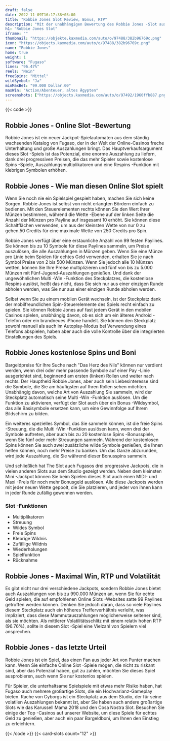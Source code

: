 ```yaml
---
draft: false
date: 2022-11-09T16:17:38+03:00
title: "Robbie Jones Slot Review, Bonus, RTP"
description: "Mit der unabhängigen Bewertung des Robbie Jones -Slot aus Fugaso können Sie kostenlos oder echtes Geld spielen und hier einen Bonus erhalten!"
h1: "Robbie Jones Slot"
iframe: ""
thumbnail: "https://objekte.kaxmedia.com/auto/o/97488/382b96769c.png"
icon: "https://objects.kaxmedia.com/auto/o/97488/382b96769c.png"
name: "Robbie Jones"
home: true
weight: 1
software: "Fugaso"
lines: "96.47%"
reels: "Nein"
freeSpins: "Mittel"
wildSymbol: "Ja"
minMaxBet: "99.000 Dollar.00"
maxWin: "Action/Abenteuer, altes Ägypten"
screenshots: ["https://objects.kaxmedia.com/auto/o/97492/1960ffb887.png"]
---
```


{{< code >}}<h2>Robbie Jones - Online Slot -Bewertung</h2><p>Robbie Jones ist ein neuer Jackpot-Spielautomaten aus dem ständig wachsenden Katalog von Fugaso, der in der Welt der Online-Casinos freche Unterhaltung und große Auszahlungen bringt.  Das Hauptverkaufsargument dieses Slot -Spiels ist das Potenzial, eine enorme Auszahlung zu liefern, dank drei progressiven Preisen, die das mehr Spieler sowie kostenlose Spins -Spiele, Auszahlungsmultiplikatoren und eine Respins -Funktion mit klebrigen Symbolen erhöhen.</p><h2>Robbie Jones - Wie man diesen Online Slot spielt</h2><p>Wenn Sie noch nie ein Spielspiel gespielt haben, machen Sie sich keine Sorgen. Robbie Jones ist selbst von nicht erlangten Bördern einfach zu bedienen. Mit den Steuerelementen rechts können Sie den Wert Ihrer Münzen bestimmen, während die Wette -Ebene auf der linken Seite die Anzahl der Münzen pro Payline auf insgesamt 10 erhöht. Sie können diese Schaltflächen verwenden, um aus der kleinsten Wette von nur 0 zu gehen.50 Credits für eine maximale Wette von 250 Credits pro Spin.</p><p>Robbie Jones verfügt über eine erstaunliche Anzahl von 99 festen Paylines. Sie können bis zu 10 Symbole für diese Paylines sammeln, um Preise auszulösen, die alle Auszahlungen in Münzen geben. Wenn Sie eine Münze pro Linie beim Spielen für echtes Geld verwenden, erhalten Sie je nach Symbol Preise von 2 bis 500 Münzen.  Wenn Sie jedoch alle 10 Münzen wetten, können Sie Ihre Preise multiplizieren und fünf von bis zu 5.000 Münzen mit Fünf-Jugend-Auszahlungen genießen. Und dank der ungewöhnlichen Multi -Win -Funktion des Steckplatzes, die kostenlose Respins auslöst, heißt das nicht, dass Sie sich nur aus einer einzigen Runde abholen werden, was Sie nur aus einer einzigen Runde abholen werden.</p><p>Selbst wenn Sie zu einem mobilen Gerät wechseln, ist der Steckplatz dank der mobilfreundlichen Spin-Steuerelemente des Spiels recht einfach zu spielen. Sie können Robbie Jones auf fast jedem Gerät in den mobilen Casinos spielen, unabhängig davon, ob es sich um ein älteres Android -Telefon oder ein brandneues iPhone handelt. Sie können den Steckplatz sowohl manuell als auch im Autoplay-Modus bei Verwendung eines Telefons abspielen, haben aber auch die volle Kontrolle über die integrierten Einstellungen des Spiels.</p><h2>Robbie Jones kostenlose Spins und Boni</h2><p>Bargeldpreise für Ihre Suche nach "Das Herz des Nils" können nur verdient werden, wenn drei oder mehr passende Symbole auf einer Pay -Linie ausgerichtet sind, beginnend am ersten (linken) Rollen und weiter nach rechts. Der Hauptheld Robbie Jones, aber auch sein Liebesinteresse sind die Symbole, die Sie am häufigsten auf Ihren Rollen sehen möchten. Unabhängig davon, welche Art von Auszahlung Sie sammeln, wird der Steckplatz automatisch seine Multi -Win -Funktion auslösen. Um die Funktion zu aktivieren, verfügt der Slot auch über ein Bonus -Wildsymbol, das alle Basisymbole ersetzen kann, um eine Gewinnfolge auf Ihrem Bildschirm zu bilden.</p><p>Ein weiteres spezielles Symbol, das Sie sammeln können, ist die freie Spins -Streuung, die die Multi -Win -Funktion auslösen kann, wenn drei der Symbole auftreten, aber auch bis zu 20 kostenlose Spins -Bonusspiele, wenn Sie fünf oder mehr Streuungen sammeln. Während der kostenlosen Spins können Sie auch zwei zusätzliche wilde Symbole genießen, die Ihnen helfen können, noch mehr Preise zu banken. Um das Ganze abzurunden, wird jede Auszahlung, die Sie während dieser Bonusspins sammeln.</p><p>Und schließlich hat The Slot auch Fugasos drei progressive Jackpots, die in vielen anderen Slots aus dem Studio gezeigt werden. Neben dem kleinsten Mini -Jackpot können Sie beim Spielen dieses Slot auch einen MIDI- und Maxi -Preis für noch mehr Bonusgeld auslösen. Alle diese Jackpots werden mit jeder neuen Wette gepoolt, die Sie platzieren, und jeder von ihnen kann in jeder Runde zufällig gewonnen werden.</p><h3>
Slot -Funktionen</h3><ul>
<li></span>
Multiplikatoren</li>
<li></span>
Streuung</li>
<li></span>
Wildes Symbol</li>
<li></span>
Freie Spins</li>
<li></span>
Klebrige Wildnis</li>
<li></span>
Zufällige Wildnis</li>
<li></span>
Wiederholungen</li>
<li></span>
Spielfunktion</li>
<li></span>
Rücknahme</li></ul><h2>Robbie Jones - Maximal Win, RTP und Volatilität</h2><p>Es gibt nicht nur drei verschiedene Jackpots, sondern Robbie Jones bietet auch Auszahlungen von bis zu 990.000 Münzen an, wenn Sie für echte Geld spielen, die auf empfohlenen Online Slots -Websites satte 99 Paylines getroffen werden können. Denken Sie jedoch daran, dass so viele Paylines diesem Steckplatz auch ein höheres Trefferverhältnis verleiht, was impliziert, dass diese Mammutauszahlungen möglicherweise seltener sind, als sie möchten. Als mittlerer Volatilitätsschlitz mit einem relativ hohen RTP (96.76%), sollte in diesem Slot -Spiel eine Vielzahl von Spielern viel ansprechen.</p><h2>Robbie Jones - das letzte Urteil</h2><p>Robbie Jones ist ein Spiel, das einen Fan aus jeder Art von Punter machen kann. Wenn Sie einfache Online Slot -Spiele mögen, die nicht zu riskant sind, aber das Potenzial haben, gut zu zahlen, möchten Sie dieses Spiel ausprobieren, auch wenn Sie nur kostenlos spielen.</p><p>Für Spieler, die unterhaltsame Spielspiele mit etwas mehr Risiko haben, hat Fugaso auch mehrere großartige Slots, die ein Hochvarianz-Gameplay bieten. Rache von Cyborgs ist ein Steckplatz aus dem Studio, der für seine volatilen Auszahlungen bekannt ist, aber Sie haben auch andere großartige Slots wie das Karussell Mama 2018 und den Cosa Nostra Slot.  Besuchen Sie einige der Top -Casinos auf unserer Website, um diese Spiele für echtes Geld zu genießen, aber auch ein paar Bargeldboni, um Ihnen den Einstieg zu erleichtern.</p>{{< /code >}}
 {{< card-slots count="12" >}}
